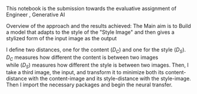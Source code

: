 This notebook is the submission towards the evaluative assignment of Engineer , Generative AI

Overview of the approach and the results achieved:
The Main aim is to Build a model that adapts to the style of the "Style Image" and then gives a stylized form of the input image as the output

I define two distances, one for the content
($D_C$) and one for the style ($D_S$).
$D_C$ measures how different the content
is between two images while ($D_S$) measures how different the style is
between two images. Then, I take a third image, the input, and
transform it to minimize both its content-distance with the
content-image and its style-distance with the style-image. Then I
import the necessary packages and begin the neural transfer.



